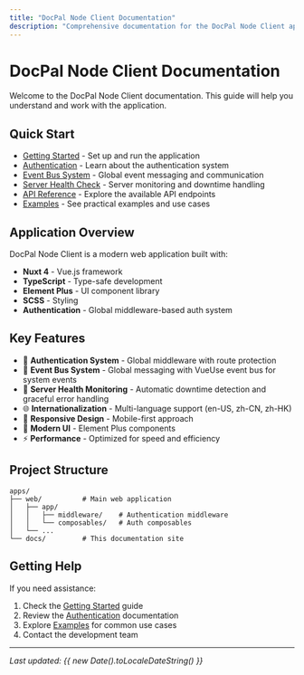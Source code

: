 ```yaml
---
title: "DocPal Node Client Documentation"
description: "Comprehensive documentation for the DocPal Node Client application"
---
```


# DocPal Node Client Documentation

Welcome to the DocPal Node Client documentation. This guide will help you understand and work with the application.

## Quick Start

- [Getting Started](/6.0.0/getting-started) - Set up and run the application
- [Authentication](/6.0.0/authentication) - Learn about the authentication system
- [Event Bus System](/6.0.0/event-bus) - Global event messaging and communication
- [Server Health Check](/6.0.0/server-health) - Server monitoring and downtime handling
- [API Reference](/6.0.0/api) - Explore the available API endpoints
- [Examples](/6.0.0/examples) - See practical examples and use cases

## Application Overview

DocPal Node Client is a modern web application built with:

- **Nuxt 4** - Vue.js framework
- **TypeScript** - Type-safe development
- **Element Plus** - UI component library
- **SCSS** - Styling
- **Authentication** - Global middleware-based auth system

## Key Features

- 🔐 **Authentication System** - Global middleware with route protection
- 📡 **Event Bus System** - Global messaging with VueUse event bus for system events
- 🔄 **Server Health Monitoring** - Automatic downtime detection and graceful error handling
- 🌐 **Internationalization** - Multi-language support (en-US, zh-CN, zh-HK)
- 📱 **Responsive Design** - Mobile-first approach
- 🎨 **Modern UI** - Element Plus components
- ⚡ **Performance** - Optimized for speed and efficiency

## Project Structure

```
apps/
├── web/          # Main web application
│   ├── app/
│   │   ├── middleware/    # Authentication middleware
│   │   └── composables/   # Auth composables
│   └── ...
└── docs/         # This documentation site
```

## Getting Help

If you need assistance:

1. Check the [Getting Started](/6.0.0/getting-started) guide
2. Review the [Authentication](/6.0.0/authentication) documentation
3. Explore [Examples](/6.0.0/examples) for common use cases
4. Contact the development team

---

*Last updated: {{ new Date().toLocaleDateString() }}*
